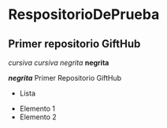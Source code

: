 # RespositorioDePrueba
## Primer repositorio GiftHub
*cursiva*  _cursiva_
*negrita*  __negrita__

**_negrita_**
Primer Repositorio GiftHub

* Lista
+ Elemento 1
+ Elemento 2


